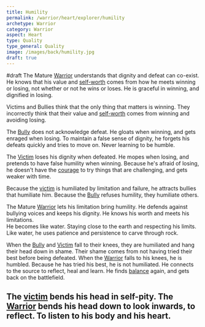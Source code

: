```yaml
---
title: Humility
permalink: /warrior/heart/explorer/humility
archetype: Warrior
category: Warrior
aspect: Heart
type: Quality
type_general: Quality
image: /images/back/humility.jpg
draft: true
---
```

 #draft The Mature [Warrior](/[warrior](/warrior/mature_warrior)/mature_warrior) understands that dignity and defeat can co-exist. He knows that his value and [self-worth](/warrior/heart/explorer/self-worth) comes from how he meets winning or losing, not whether or not he wins or loses. He is graceful in winning, and dignified in losing.   
  
Victims and Bullies think that the only thing that matters is winning. They incorrectly think that their value and [self-worth](/warrior/heart/explorer/self-worth) comes from winning and avoiding losing.   
  
The [Bully](/warrior/mature_warrior/bully_shadow) does not acknowledge defeat. He gloats when winning, and gets enraged when losing.  To maintain a false sense of dignity, he forgets his defeats quickly and tries to move on. Never learning to be humble.  
  
The [Victim](/warrior/mature_warrior/victim_shadow) loses his dignity when defeated. He mopes when losing, and pretends to have false humility when winning. Because he's afraid of losing, he doesn't have the [courage](/warrior/spirit/rebel/courage) to try things that are challenging, and gets weaker with time.   
  
Because the [victim](/warrior/mature_warrior/victim_shadow) is humiliated by limitation and failure, he attracts bullies that humiliate him. Because the [Bully](/warrior/mature_warrior/bully_shadow) refuses humility, they humiliate others.   
  
The Mature [Warrior](/[warrior](/warrior/mature_warrior)/mature_warrior) lets his limitation bring humility. He defends against bullying voices and keeps his dignity. He knows his worth and meets his limitations.  
He becomes like water. Staying close to the earth and respecting his limits. Like water, he uses patience and persistence to carve through rock.  
  
When the [Bully](/warrior/mature_warrior/bully_shadow) and [Victim](/warrior/mature_warrior/victim_shadow) fall to their knees, they are humiliated and hang their head down in shame. Their shame comes from not having tried their best before being defeated. When the [Warrior](/[warrior](/warrior/mature_warrior)/mature_warrior) falls to his knees, he is humbled. Because he has tried his best, he is not humiliated. He connects to the source to reflect, heal and learn. He finds [balance](/king/body/ruler_and_judge/balance) again, and gets back on the battlefield.    
  
The [victim](/warrior/mature_warrior/victim_shadow) bends his head in self-pity. The [Warrior](/[warrior](/warrior/mature_warrior)/mature_warrior) bends his head down to look inwards, to reflect. To listen to his body and his heart. 
---
